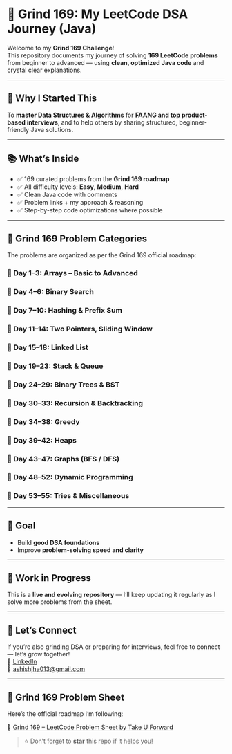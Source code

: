# 🚀 Grind 169: My LeetCode DSA Journey (Java)

Welcome to my **Grind 169 Challenge**!  
This repository documents my journey of solving **169 LeetCode problems** from beginner to advanced — using **clean, optimized Java code** and crystal clear explanations.

---

## 📌 Why I Started This

To **master Data Structures & Algorithms** for **FAANG and top product-based interviews**, and to help others by sharing structured, beginner-friendly Java solutions.

---

## 📚 What’s Inside

- ✅ 169 curated problems from the **Grind 169 roadmap**
- ✅ All difficulty levels: **Easy**, **Medium**, **Hard**
- ✅ Clean Java code with comments
- ✅ Problem links + my approach & reasoning
- ✅ Step-by-step code optimizations where possible

---

## 🧠 Grind 169 Problem Categories

The problems are organized as per the Grind 169 official roadmap:

### 🔹 Day 1–3: Arrays – Basic to Advanced  
### 🔹 Day 4–6: Binary Search  
### 🔹 Day 7–10: Hashing & Prefix Sum  
### 🔹 Day 11–14: Two Pointers, Sliding Window  
### 🔹 Day 15–18: Linked List  
### 🔹 Day 19–23: Stack & Queue  
### 🔹 Day 24–29: Binary Trees & BST  
### 🔹 Day 30–33: Recursion & Backtracking  
### 🔹 Day 34–38: Greedy  
### 🔹 Day 39–42: Heaps  
### 🔹 Day 43–47: Graphs (BFS / DFS)  
### 🔹 Day 48–52: Dynamic Programming  
### 🔹 Day 53–55: Tries & Miscellaneous

---

## 🎯 Goal

- Build **good DSA foundations**
- Improve **problem-solving speed and clarity**

---

## 🔁 Work in Progress

This is a **live and evolving repository** — I’ll keep updating it regularly as I solve more problems from the sheet.

---

## 💬 Let’s Connect

If you’re also grinding DSA or preparing for interviews, feel free to connect — let’s grow together!  
🔗 [LinkedIn](https://www.linkedin.com/in/ashishjha13/)  
📧 ashishjha013@gmail.com

---

## 📄 Grind 169 Problem Sheet

Here’s the official roadmap I’m following:

🔗 [Grind 169 – LeetCode Problem Sheet by Take U Forward](https://takeuforward.org/interviews/leetcode-grind-169-problems-roadmap/)

> ⭐ Don’t forget to **star** this repo if it helps you!

